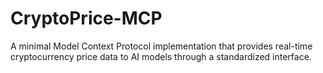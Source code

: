 # CryptoPrice-MCP
 A minimal Model Context Protocol implementation that provides real-time cryptocurrency price data to AI models through a standardized interface.
